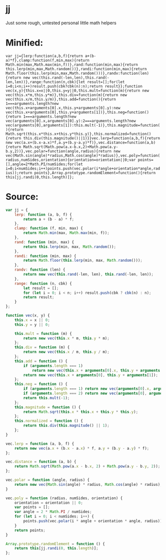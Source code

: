 # jj
Just some rough, untested personal little math helpers

# Minified:
`
var jj={lerp:function(a,b,f){return a+(b-a)*f},clamp:function(f,min,max){return Math.min(max,Math.max(min,f))},rand:function(min,max){return this.lerp(min,max,Math.random())},randi:function(min,max){return Math.floor(this.lerp(min,max,Math.random()))},randv:function(len){return new vec(this.rand(-len,len),this.rand(-len,len))},range:function(n,cbk){let result=[];for(let i=0;i<n;i++)result.push(cbk?cbk(n):n);return result}};function vec(x,y){this.x=x||0,this.y=y||0,this.mult=function(m){return new vec(this.x*m,this.y*m)},this.div=function(m){return new vec(this.x/m,this.y/m)},this.add=function(){return 1===arguments.length?new vec(this.x+arguments[0].x,this.y+arguments[0].y):new vec(this.x+arguments[0],this.y+arguments[1])},this.neg=function(){return 1===arguments.length?new vec(arguments[0].x,arguments[0].y):2===arguments.length?new vec(arguments[0],arguments[1]):this.mult(-1)},this.magnitude=function(){return Math.sqrt(this.x*this.x+this.y*this.y)},this.normalized=function(){return this.div(this.magnitude()||1)}}vec.lerp=function(a,b,f){return new vec(a.x+(b.x-a.x)*f,a.y+(b.y-a.y)*f)},vec.distance=function(a,b){return Math.sqrt(Math.pow(a.x-b.x,2)+Math.pow(a.y-b.y,2))},vec.polar=function(angle,radius){return new vec(Math.sin(angle)*radius,Math.cos(angle)*radius)},vec.poly=function(radius,numSides,orientation){orientation=orientation||0;var points=[],angle=2*Math.PI/numSides;for(let i=0;i<numSides;i++)points.push(vec.polar(i*angle+orientation*angle,radius));return points},Array.prototype.randomElement=function(){return this[jj.randi(0,this.length)]};
`
# Source:
```js
var jj = {
    lerp: function (a, b, f) {
        return a + (b - a) * f;
    },
    clamp: function (f, min, max) {
        return Math.min(max, Math.max(min, f));
    },
    rand: function (min, max) {
        return this.lerp(min, max, Math.random());
    },
    randi: function (min, max) {
        return Math.floor(this.lerp(min, max, Math.random()));
    },
    randv: function (len) {
        return new vec(this.rand(-len, len), this.rand(-len, len));
    },
    range: function (n, cbk) {
        let result = [];
        for (let i = 0; i < n; i++) result.push(cbk ? cbk(n) : n);
        return result;
    }
};

function vec(x, y) {
    this.x = x || 0;
    this.y = y || 0;

    this.mult = function (m) {
        return new vec(this.x * m, this.y * m);
    };
    this.div = function (m) {
        return new vec(this.x / m, this.y / m);
    };
    this.add = function () {
        if (arguments.length === 1)
            return new vec(this.x + arguments[0].x, this.y + arguments[0].y);
        return new vec(this.x + arguments[0], this.y + arguments[1]);
    };
    this.neg = function () {
        if (arguments.length === 1) return new vec(arguments[0].x, arguments[0].y);
        if (arguments.length === 2) return new vec(arguments[0], arguments[1]);
        return this.mult(-1);
    };
    this.magnitude = function () {
        return Math.sqrt(this.x * this.x + this.y * this.y);
    };
    this.normalized = function () {
        return this.div(this.magnitude() || 1);
    };
}

vec.lerp = function (a, b, f) {
    return new vec(a.x + (b.x - a.x) * f, a.y + (b.y - a.y) * f);
};

vec.distance = function (a, b) {
    return Math.sqrt(Math.pow(a.x - b.x, 2) + Math.pow(a.y - b.y, 2));
};

vec.polar = function (angle, radius) {
    return new vec(Math.sin(angle) * radius, Math.cos(angle) * radius);
}

vec.poly = function (radius, numSides, orientation) {
    orientation = orientation || 0;
    var points = [];
    var angle = 2 * Math.PI / numSides;
    for (let i = 0; i < numSides; i++) {
        points.push(vec.polar(i * angle + orientation * angle, radius));
    }
    return points;
}

Array.prototype.randomElement = function () {
    return this[jj.randi(0, this.length)];
};
```
